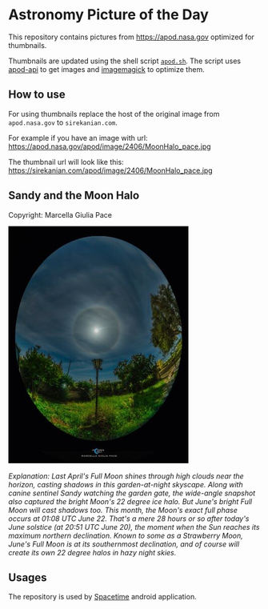 # Astronomy Picture of the Day

This repository contains pictures from https://apod.nasa.gov optimized for thumbnails.

Thumbnails are updated using the shell script [`apod.sh`](apod.sh). The script
uses [apod-api](https://github.com/nasa/apod-api) to get images and [imagemagick](https://imagemagick.org) to
optimize them.

## How to use

For using thumbnails replace the host of the original image from `apod.nasa.gov` to `sirekanian.com`.

For example if you have an image with url:<br>
https://apod.nasa.gov/apod/image/2406/MoonHalo_pace.jpg

The thumbnail url will look like this:<br>
https://sirekanian.com/apod/image/2406/MoonHalo_pace.jpg

## Sandy and the Moon Halo

Copyright: Marcella Giulia Pace

[![the picture of the day][1]][2]

_Explanation: Last April's Full Moon shines through high clouds near the horizon, casting shadows in this garden-at-night skyscape. Along with canine sentinel Sandy watching the garden gate, the wide-angle snapshot also captured the bright Moon's 22 degree ice halo. But June's bright Full Moon will cast shadows too. This month, the Moon's exact full phase occurs at 01:08 UTC June 22. That's a mere 28 hours or so after today's June solstice (at 20:51 UTC June 20), the moment when the Sun reaches its maximum northern declination. Known to some as a Strawberry Moon, June's Full Moon is at its southernmost declination, and of course will create its own 22 degree halos in hazy night skies._

## Usages

The repository is used by [Spacetime][3] android application.

[1]: image/2406/MoonHalo_pace.jpg

[2]: https://apod.nasa.gov/apod/image/2406/MoonHalo_pace.jpg

[3]: https://github.com/sirekanian/spacetime
